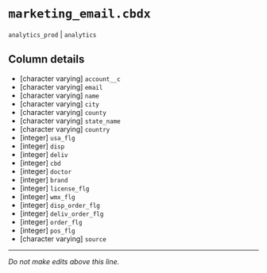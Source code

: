 # `marketing_email.cbdx`
`analytics_prod` | `analytics`

## Column details
* [character varying] `account__c`
* [character varying] `email`
* [character varying] `name`
* [character varying] `city`
* [character varying] `county`
* [character varying] `state_name`
* [character varying] `country`
* [integer]   `usa_flg`
* [integer]   `disp`
* [integer]   `deliv`
* [integer]   `cbd`
* [integer]   `doctor`
* [integer]   `brand`
* [integer]   `license_flg`
* [integer]   `wmx_flg`
* [integer]   `disp_order_flg`
* [integer]   `deliv_order_flg`
* [integer]   `order_flg`
* [integer]   `pos_flg`
* [character varying] `source`

-------------------------------------------------------------------------------
*Do not make edits above this line.*
